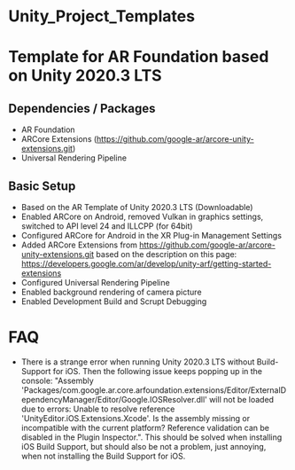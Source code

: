 # Unity_Project_Templates

# Template for AR Foundation based on Unity 2020.3 LTS

## Dependencies / Packages

* AR Foundation 
* ARCore Extensions (https://github.com/google-ar/arcore-unity-extensions.git)
* Universal Rendering Pipeline

## Basic Setup

* Based on the AR Template of Unity 2020.3 LTS (Downloadable)
* Enabled ARCore on Android, removed Vulkan in graphics settings, switched to API level 24 and ILLCPP (for 64bit)
* Configured ARCore for Android in the XR Plug-in Management Settings
* Added ARCore Extensions from https://github.com/google-ar/arcore-unity-extensions.git based on the description on this page: https://developers.google.com/ar/develop/unity-arf/getting-started-extensions
* Configured Universal Rendering Pipeline
* Enabled background rendering of camera picture
* Enabled Development Build and Scrupt Debugging

# FAQ

* There is a strange error when running Unity 2020.3 LTS without Build-Support for iOS. Then the following issue keeps popping up in the console: "Assembly 'Packages/com.google.ar.core.arfoundation.extensions/Editor/ExternalDependencyManager/Editor/Google.IOSResolver.dll' will not be loaded due to errors:
Unable to resolve reference 'UnityEditor.iOS.Extensions.Xcode'. Is the assembly missing or incompatible with the current platform?
Reference validation can be disabled in the Plugin Inspector.". This should be solved when installing iOS Build Support, but should also be not a problem, just annoying, when not installing the Build Support for iOS.